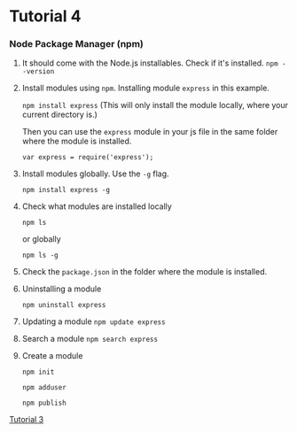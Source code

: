 # Tutorial 4
### Node Package Manager (npm)

1. It should come with the Node.js installables. Check if it's installed. `npm --version`
2. Install modules using `npm`. Installing module `express` in this example.

	`npm install express` (This will only install the module locally, where your current directory is.)

	Then you can use the `express` module in your js file in the same folder where the module is installed.

	`var express = require('express');`

3. Install modules globally. Use the `-g` flag.

	`npm install express -g`

4. Check what modules are installed locally

	`npm ls`

	or globally

	`npm ls -g`

5. Check the `package.json` in the folder where the module is installed.
6. Uninstalling a module

   `npm uninstall express`

7. Updating a module
   `npm update express`

8. Search a module
   `npm search express`

9. Create a module

   `npm init`

   `npm adduser`

   `npm publish`

 

[Tutorial 3](https://github.com/shane030716/node-js/tree/tutorial-3)
